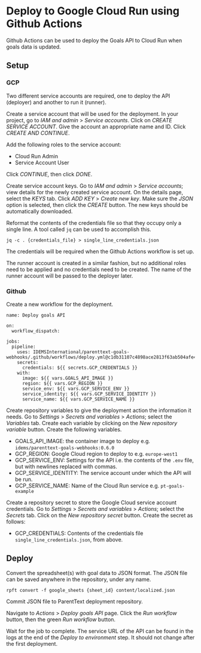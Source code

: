 # Deploy to Google Cloud Run using Github Actions

Github Actions can be used to deploy the Goals API to Cloud Run when goals data is updated.

## Setup

### GCP

Two different service accounts are required, one to deploy the API (deployer) and another to run it (runner).

Create a service account that will be used for the deployment. In your project, go to _IAM and admin_ > _Service accounts_. Click on _CREATE SERVICE ACCOUNT_. Give the account an appropriate name and ID. Click _CREATE AND CONTINUE_.

Add the following roles to the service account:

- Cloud Run Admin
- Service Account User

Click _CONTINUE_, then click _DONE_.

Create service account keys. Go to _IAM and admin_ > _Service accounts_; view details for the newly created service account. On the details page, select the _KEYS_ tab. Click _ADD KEY_ > _Create new key_. Make sure the _JSON_ option is selected, then click the _CREATE_ button. The new keys should be automatically downloaded.

Reformat the contents of the credentials file so that they occupy only a single line. A tool called `jq` can be used to accomplish this.

```
jq -c . {credentials_file} > single_line_credentials.json
```

The credentials will be required when the Github Actions workflow is set up.

The runner account is created in a similar fashion, but no additional roles need to be applied and no credentials need to be created. The name of the runner account will be passed to the deployer later.

### Github

Create a new workflow for the deployment.

```
name: Deploy goals API

on:
  workflow_dispatch:

jobs:
  pipeline:
    uses: IDEMSInternational/parenttext-goals-webhooks/.github/workflows/deploy.yml@c1db31107c4898ace2813f63ab504afe4b5c5a68
    secrets:
      credentials: ${{ secrets.GCP_CREDENTIALS }}
    with:
      image: ${{ vars.GOALS_API_IMAGE }}
      region: ${{ vars.GCP_REGION }}
      service_env: ${{ vars.GCP_SERVICE_ENV }}
      service_identity: ${{ vars.GCP_SERVICE_IDENTITY }}
      service_name: ${{ vars.GCP_SERVICE_NAME }}
```

Create repository variables to give the deployment action the information it needs. Go to _Settings_ > _Secrets and variables_ > _Actions_; select the _Variables_ tab. Create each variable by clicking on the _New repository variable_ button. Create the following variables.

- GOALS\_API\_IMAGE: the container image to deploy e.g. `idems/parenttext-goals-webhooks:0.6.0`
- GCP_REGION: Google Cloud region to deploy to e.g. `europe-west1`
- GCP\_SERVICE\_ENV: Settings for the API i.e. the contents of the `.env` file, but with newlines replaced with commas.
- GCP\_SERVICE\_IDENTITY: The service account under which the API will be run.
- GCP\_SERVICE\_NAME: Name of the Cloud Run service e.g. `pt-goals-example`

Create a repository secret to store the Google Cloud service account credentials. Go to _Settings_ > _Secrets and variables_ > _Actions_; select the _Secrets_ tab. Click on the _New repository secret_ button. Create the secret as follows:

- GCP_CREDENTIALS: Contents of the credentials file `single_line_credentials.json`, from above.


## Deploy

Convert the spreadsheet(s) with goal data to JSON format. The JSON file can be saved anywhere in the repository, under any name.

```
rpft convert -f google_sheets {sheet_id} content/localized.json
```

Commit JSON file to ParentText deployment repository.

Navigate to _Actions_ > _Deploy goals API_ page. Click the _Run workflow_ button, then the green _Run workflow_ button.

Wait for the job to complete. The service URL of the API can be found in the logs at the end of the _Deploy to environment_ step. It should not change after the first deployment.
